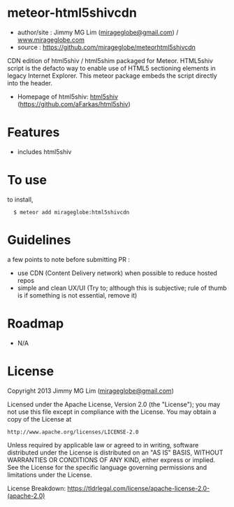 # meteor-html5shivcdn #

- author/site : Jimmy MG Lim (mirageglobe@gmail.com) / www.mirageglobe.com
- source : https://github.com/mirageglobe/meteorhtml5shivcdn

CDN edition of html5shiv / html5shim packaged for Meteor. HTML5shiv script is the defacto way to enable use of HTML5 sectioning elements in legacy Internet Explorer. This meteor package embeds the script directly into the header.

- Homepage of html5shiv: [html5shiv][] (<https://github.com/aFarkas/html5shiv>)

[html5shiv]: https://github.com/aFarkas/html5shiv/

# Features #

- includes html5shiv

# To use #

to install,
```
  $ meteor add mirageglobe:html5shivcdn
```

# Guidelines #

a few points to note before submitting PR :

- use CDN (Content Delivery network) when possible to reduce hosted repos
- simple and clean UX/UI (Try to; although this is subjective; rule of thumb is if something is not essential, remove it)

# Roadmap #

- N/A

# License

Copyright 2013 Jimmy MG Lim (mirageglobe@gmail.com)

Licensed under the Apache License, Version 2.0 (the "License");
you may not use this file except in compliance with the License.
You may obtain a copy of the License at

    http://www.apache.org/licenses/LICENSE-2.0

Unless required by applicable law or agreed to in writing, software
distributed under the License is distributed on an "AS IS" BASIS,
WITHOUT WARRANTIES OR CONDITIONS OF ANY KIND, either express or implied.
See the License for the specific language governing permissions and
limitations under the License.

License Breakdown: https://tldrlegal.com/license/apache-license-2.0-(apache-2.0)
